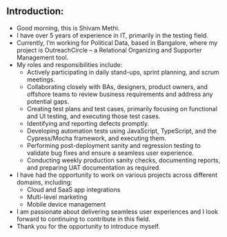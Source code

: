## Introduction:
- Good morning, this is Shivam Methi.
- I have over 5 years of experience in IT, primarily in the testing field.
- Currently, I’m working for Political Data, based in Bangalore, where my project is OutreachCircle – a Relational
  Organizing and Supporter Management tool.
- My roles and responsibilities include:
  - Actively participating in daily stand-ups, sprint planning, and scrum meetings.
  - Collaborating closely with BAs, designers, product owners, and offshore teams to review business requirements 
    and address any potential gaps.
  - Creating test plans and test cases, primarily focusing on functional and UI testing, and executing those test cases.
  - Identifying and reporting defects promptly.
  - Developing automation tests using JavaScript, TypeScript, and the Cypress/Mocha framework, and executing them.
  - Performing post-deployment sanity and regression testing to validate bug fixes and ensure a seamless user experience.
  - Conducting weekly production sanity checks, documenting reports, and preparing UAT documentation as required.
- I have had the opportunity to work on various projects across different domains, including:
  - Cloud and SaaS app integrations
  - Multi-level marketing
  - Mobile device management
- I am passionate about delivering seamless user experiences and I look forward to continuing to contribute in 
  this field. 
- Thank you for the opportunity to introduce myself.
